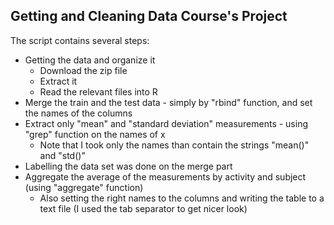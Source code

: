## Getting and Cleaning Data Course's Project

The script contains several steps:
* Getting the data and organize it
	* Download the zip file
	* Extract it
	* Read the relevant files into R
* Merge the train and the test data - simply by "rbind" function, and set the names of the columns
* Extract only "mean" and "standard deviation" measurements - using "grep" function on the names of x
	* Note that I took only the names than contain the strings "mean()" and "std()"
* Labelling the data set was done on the merge part
* Aggregate the average of the measurements by activity and subject (using "aggregate" function)
	* Also setting the right names to the columns and writing the table to a text file (I used the tab separator to get nicer look) 